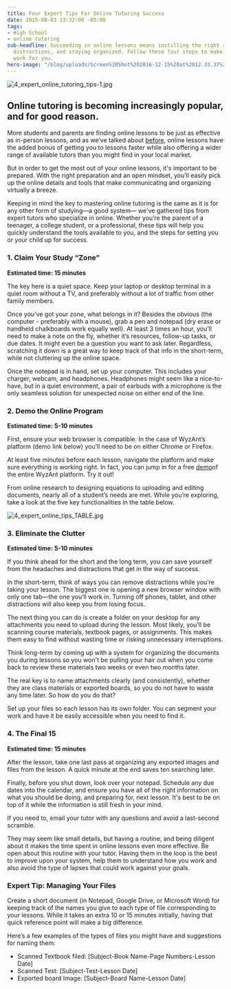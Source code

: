 ```yaml
---
title: Four Expert Tips For Online Tutoring Success
date: 2015-08-03 13:32:00 -05:00
tags:
- High School
- online tutoring
sub-headline: Succeeding in online lessons means instilling the right routine, squashing
  distractions, and staying organized. Follow these four steps to make online tutoring
  work for you.
hero-image: "/blog/uploads/Screen%20Shot%202016-12-15%20at%2012.33.37%20PM%20(1).png"
---
```


![4_expert_online_tutoring_tips-1.jpg](/blog/uploads/4_expert_online_tutoring_tips-1.jpg)

## Online tutoring is becoming increasingly popular, and for good reason.

More students and parents are finding online lessons to be just as effective as in-person lessons, and as we’ve talked about [before](https://www.wyzant.com/blog/is-online-private-tutoring-right-for-us), online lessons have the added bonus of getting you to lessons faster while also offering a wider range of available tutors than you might find in your local market.

But in order to get the most out of your online lessons, it's important to be prepared. With the right preparation and an open mindset, you’ll easily pick up the online details and tools that make communicating and organizing virtually a breeze.

Keeping in mind the key to mastering online tutoring is the same as it is for any other form of studying—a good system— we've gathered tips from expert tutors who specialize in online. Whether you’re the parent of a teenager, a college student, or a professional, these tips will help you quickly understand the tools available to you, and the steps for setting you or your child up for success.

### 1. Claim Your Study “Zone”

**Estimated time: 15 minutes**

The key here is a quiet space. Keep your laptop or desktop terminal in a quiet room without a TV, and preferably without a lot of traffic from other family members.

Once you’ve got your zone, what belongs in it? Besides the obvious (the computer - preferably with a mouse), grab a pen and notepad (dry erase or handheld chalkboards work equally well). At least 3 times an hour, you’ll need to make a note on the fly, whether it’s resources, follow-up tasks, or due dates. It might even be a question you want to ask later. Regardless, scratching it down is a great way to keep track of that info in the short-term, while not cluttering up the online space.

Once the notepad is in hand, set up your computer. This includes your charger, webcam, and headphones. Headphones might seem like a nice-to-have, but in a quiet environment, a pair of earbuds with a microphone is the only seamless solution for unexpected noise on either end of the line.

### 2. Demo the Online Program

**Estimated time: 5-10 minutes**

First, ensure your web browser is compatible. In the case of WyzAnt’s platform (demo link below) you’ll need to be on either Chrome or Firefox.

At least five minutes before each lesson, navigate the platform and make sure everything is working right. In fact, you can jump in for a free [demo](https://www.wyzant.com/online/enterdemoroom)of the entire WyzAnt platform. Try it out!

From online research to designing equations to uploading and editing documents, nearly all of a student’s needs are met. While you’re exploring, take a look at the five key functionalities in the table below.

![4_expert_online_tips_TABLE.jpg](/blog/uploads/4_expert_online_tips_TABLE.jpg)

### 3. Eliminate the Clutter

**Estimated time: 5-10 minutes**

If you think ahead for the short and the long term, you can save yourself from the headaches and distractions that get in the way of success.

In the short-term, think of ways you can remove distractions while you’re taking your lesson. The biggest one is opening a new browser window with only one tab—the one you’ll work in. Turning off phones, tablet, and other distractions will also keep you from losing focus.

The next thing you can do is create a folder on your desktop for any attachments you need to upload during the lesson. Most likely, you’ll be scanning course materials, textbook pages, or assignments. This makes them easy to find without wasting time or risking unnecessary interruptions.

Think long-term by coming up with a system for organizing the documents you during lessons so you won't be pulling your hair out when you come back to review these materials two weeks or even two months later.

The real key is to name attachments clearly (and consistently), whether they are class materials or exported boards, so you do not have to waste any time later. So how do you do that?

Set up your files so each lesson has its own folder. You can segment your work and have it be easily accessible when you need to find it.

### 4. The Final 15

**Estimated time: 15 minutes**

After the lesson, take one last pass at organizing any exported images and files from the lesson. A quick minute at the end saves ten searching later.

Finally, before you shut down, look over your notepad. Schedule any due dates into the calendar, and ensure you have all of the right information on what you should be doing, and preparing for, next lesson. It's best to be on top of it while the information is still fresh in your mind.

If you need to, email your tutor with any questions and avoid a last-second scramble.

They may seem like small details, but having a routine, and being diligent about it makes the time spent in online lessons even more effective. Be open about this routine with your tutor. Having them in the loop is the best to improve upon your system, help them to understand how you work and also avoid the type of lapses that could work against your goals.

### Expert Tip: Managing Your Files

Create a short document (in Notepad, Google Drive, or Microsoft Word) for keeping track of the names you give to each type of file corresponding to your lessons. While it takes an extra 10 or 15 minutes initially, having that quick reference point will make a big difference.

Here’s a few examples of the types of files you might have and suggestions for naming them:

* Scanned Textbook filed: [Subject-Book Name-Page Numbers-Lesson Date]
* Scanned Test: [Subject-Test-Lesson Date]
* Exported board Image: [Subject-Board Name-Lesson Date]
